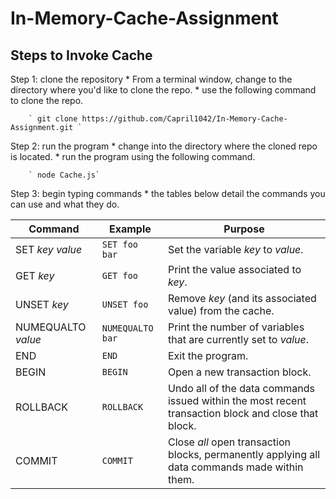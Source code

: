 # In-Memory-Cache-Assignment

## Steps to Invoke Cache
Step 1: clone the repository
      * From a terminal window, change to the directory where you'd like to clone the repo.
      * use the following command to clone the repo.

        ` git clone https://github.com/Capril1042/In-Memory-Cache-Assignment.git `

Step 2: run the program
      * change into the directory where the cloned repo is located.
      * run the program using the following command.

        ` node Cache.js`

Step 3: begin typing commands
      * the tables below detail the commands you can use and what they do.

| Command | Example | Purpose | 
|---------|---------|---------|
| SET _key_ _value_ | `SET foo bar` | Set the variable _key_ to _value_. |
| GET _key_ | `GET foo` | Print the value associated to _key_. |
| UNSET _key_ | `UNSET foo` | Remove _key_ (and its associated value) from the cache. |
| NUMEQUALTO _value_ | `NUMEQUALTO bar` | Print the number of variables that are currently set to _value_. |
| END | `END` | Exit the program. |
| BEGIN | `BEGIN` | Open a new transaction block. |
| ROLLBACK | `ROLLBACK` | Undo all of the data commands issued within the most recent transaction block and close that block. |
| COMMIT | `COMMIT` |Close _all_ open transaction blocks, permanently applying all data commands made within them. | 

